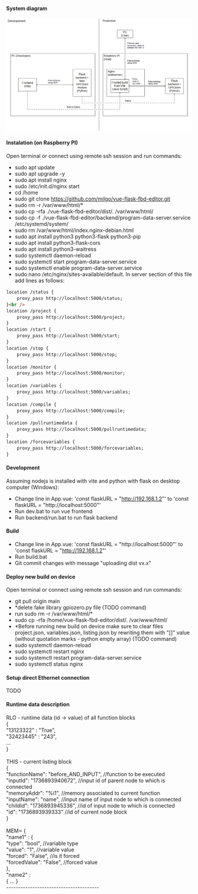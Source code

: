#### System diagram

![foto](https://raw.githubusercontent.com/milgo/vue-flask-fbd-editor/main/schematic.png)

#### Instalation (on Raspberry PI)
Open terminal or connect using remote ssh session and run commands:
- sudo apt update <br />
- sudo apt upgrade -y <br />
- sudo apt install nginx <br />
- sudo /etc/init.d/nginx start <br />
- cd /home <br />
- sudo git clone https://github.com/milgo/vue-flask-fbd-editor.git <br />
- sudo rm -r /var/www/html/* <br />
- sudo cp -rfa ./vue-flask-fbd-editor/dist/. /var/www/html/ <br />
- sudo cp -f ./vue-flask-fbd-editor/backend/program-data-server.service /etc/systemd/system/ <br />
- sudo rm /var/www/html/index.nginx-debian.html <br />
- sudo apt install python3 python3-flask python3-pip <br />
- sudo apt install python3-flask-cors <br />
- sudo apt install python3-waitress <br />
- sudo systemctl daemon-reload <br />
- sudo systemctl start program-data-server.service <br />
- sudo systemctl enable program-data-server.service <br />
- sudo nano /etc/nginx/sites-available/default. In server section of this file add lines as follows: <br />
```md
location /status {
	proxy_pass http://localhost:5000/status;
}<br />
location /project {
	proxy_pass http://localhost:5000/project;
}
location /start {
	proxy_pass http://localhost:5000/start;
}
location /stop {
	proxy_pass http://localhost:5000/stop;
}
location /monitor {
	proxy_pass http://localhost:5000/monitor;
}
location /variables {
	proxy_pass http://localhost:5000/variables;
}
location /compile {
	proxy_pass http://localhost:5000/compile;
}
location /pullruntimedata {
	proxy_pass http://localhost:5000/pullruntimedata;
}
location /forcevariables {
	proxy_pass http://localhost:5000/forcevariables;
}
```

#### Development
Assuming nodejs is installed with vite and python with flask on desktop computer (Windows):
- Change line in App.vue: 'const flaskURL = "http://192.168.1.2"' to 'const flaskURL = "http://localhost:5000"'
- Run dev.bat to run vue frontend
- Run backend/run.bat to run flask backend 

#### Build
- Change line in App.vue: 'const flaskURL = "http://localhost:5000"' to 'const flaskURL = "http://192.168.1.2"'
- Run build.bat
- Git commit changes with message "uploading dist vx.x"

#### Deploy new build on device
Open terminal or connect using remote ssh session and run commands:
- git pull origin main
- *delete fake library gpiozero.py file (TODO command)
- run sudo rm -r /var/www/html/*
- sudo cp -rfa /home/vue-flask-fbd-editor/dist/. /var/www/html/
- *Before running new build on device make sure to clear files project.json, variables.json, listing.json by rewriting them with "[]" value (without quotation marks - python empty array) (TODO command)
- sudo systemctl daemon-reload
- sudo systemctl restart nginx
- sudo systemctl restart program-data-server.service
-  sudo systemctl status nginx

#### Setup direct Ethernet connection
TODO

#### Runtime data description
RLO - runtime data (id -> value) of all function blocks<br />
{<br />
    "13123322" : "True",<br />
    "32423445" : "243",<br />
    ...<br />
}<br />
<br />
THIS - current listing block<br />
{<br />
    "functionName": "before_AND_INPUT", //function to be executed<br />
    "inputId": "1736893940672", //input id of parent node to which is connected<br />
    "memoryAddr": "%i1", //memory associated to current function<br />
    "inputName": "name", //input name of input node to which is connected<br />
    "childId": "1736893945336", //id of input node to which is connected<br />
    "id": "1736893939333" //id of current node block<br />
}<br />
<br />
MEM= { <br />
    "name1" : {<br />
        "type": "bool", //variable type<br />
        "value": "1", //variable value<br />
        "forced": "False", //is it forced<br />
        "forcedValue": "False", //forced value<br />
    }, <br />
    "name2" : <br />
        { ... }<br />
---------------------------------------<br />
